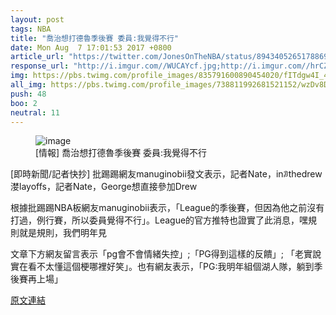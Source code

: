 ```yaml
---
layout: post
tags: NBA
title: "喬治想打德魯季後賽 委員:我覺得不行"
date: Mon Aug  7 17:01:53 2017 +0800
article_url: "https://twitter.com/JonesOnTheNBA/status/894340526517886976;https://twitter.com/DrewLeague/status/894340328571904000"
response_url: "http://i.imgur.com//WUCAYcf.jpg;http://i.imgur.com//hrCZ7S1.jpg;http://i.imgur.com//qD0NLBL.jpg;http://i.imgur.com//s7x0SR6.jpg"
img: https://pbs.twimg.com/profile_images/835791600890454020/fITdgw4I_400x400.jpg
all_img: https://pbs.twimg.com/profile_images/738811992681521152/wzDv8D4u_400x400.jpg;http://i.imgur.com//WUCAYcf.jpg;http://i.imgur.com//hrCZ7S1.jpg;http://i.imgur.com//qD0NLBL.jpg;http://i.imgur.com//s7x0SR6.jpg
push: 48
boo: 2
neutral: 11
---
```


<figure>
<img src="https://pbs.twimg.com/profile_images/835791600890454020/fITdgw4I_400x400.jpg" alt="image">
<figcaption>
[情報] 喬治想打德魯季後賽 委員:我覺得不行
</figcaption>
</figure>



[即時新聞/記者快抄] 批踢踢網友manuginobii發文表示，記者Nate，inꀣthedrew漤layoffs，記者Nate，George想直接參加Drew

根據批踢踢NBA板網友manuginobii表示，「League的季後賽，但因為他之前沒有打過，例行賽，所以委員覺得不行」。League的官方推特也證實了此消息，嘿規則就是規則，我們明年見

文章下方網友留言表示「pg會不會情緒失控」;「PG得到這樣的反饋」; 「老實說實在看不太懂這個梗哪裡好笑」。也有網友表示，「PG:我明年組個湖人隊，躺到季後賽再上場」

<a href = "https://www.ptt.cc/bbs/NBA/M.1502096517.A.0A7.html">原文連結</a>

